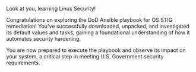 Look at you, learning Linux Security!

Congratulations on exploring the DoD Ansible playbook for OS STIG remediation! You've successfully downloaded, unpacked, and investigated its default values and tasks, gaining a foundational understanding of how it automates security hardening.

You are now prepared to execute the playbook and observe its impact on your system, a critical step in meeting U.S. Government security requirements.
